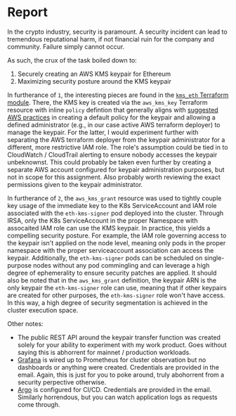 # Report

In the crypto industry, security is paramount. A security incident can lead to tremendous reputational harm, if not financial ruin for the company and community. Failure simply cannot occur.

As such, the crux of the task boiled down to:
1. Securely creating an AWS KMS keypair for Ethereum
2. Maximizing security posture around the KMS keypair

In furtherance of `1`, the interesting pieces are found in the [`kms_eth` Terraform module](https://github.com/deasydoesit/expert-happiness/tree/main/aws/modules/kms_eth). There, the KMS key is created via the `aws_kms_key` Terraform resource with inline `policy` defintion that generally aligns with [suggested AWS practices](https://docs.aws.amazon.com/kms/latest/developerguide/key-policy-default.html) in creating a default policy for the keypair and allowing a defined administrator (e.g., in our case active AWS terraform deployer) to manage the keypair. For the latter, I would experiment further with separating the AWS terraform deployer from the keypair administrator for a different, more restrictive IAM role. The role's assumption could be tied in to CloudWatch / CloudTrail alerting to ensure nobody accesses the keypair unbeknownst. This could probably be taken even further by creating a separate AWS account configured for keypair administration purposes, but not in scope for this assignment. Also probably worth reviewing the exact permissions given to the keypair administrator. 

In furtherance of `2`, the `aws_kms_grant` resource was used to tightly couple key usage of the immediate key to the K8s ServiceAccount and IAM role associated with the `eth-kms-signer` pod deployed into the cluster. Through IRSA, only the K8s ServiceAccount in the proper Namespace with assocaited IAM role can use the KMS keypair. In practice, this yields a compelling security posture. For example, the IAM role governing access to the keypair isn't applied on the node level, meaning only pods in the proper namespace with the proper serviceaccount association can access the keypair. Additionally, the `eth-kms-signer` pods can be scheduled on single-purpose nodes without any pod commingling and can leverage a high degree of ephemerality to ensure security patches are applied. It should also be noted that in the `aws_kms_grant` definition, the keypair ARN is the only keypair the `eth-kms-signer` role can use, meaning that if other keypairs are created for other purposes, the `eth-kms-signer` role won't have access. In this way, a high degree of security segmentation is achieved in the cluster execution space.

Other notes:
- The public REST API around the keypair transfer function was created solely for your ability to experiment with my work product. Goes without saying this is abhorrent for mainnet / production workloads.
- [Grafana](https://grafana.expert-happiness.com) is wired up to Prometheus for cluster observation but no dashboards or anything were created. Credentials are provided in the email. Again, this is just for you to poke around, truly abohorrent from a security perpective otherwise.
- [Argo](https://argo.expert-happiness.com/) is configured for CI/CD. Credentials are provided in the email. Similarly horrendous, but you can watch application logs as requests come through.